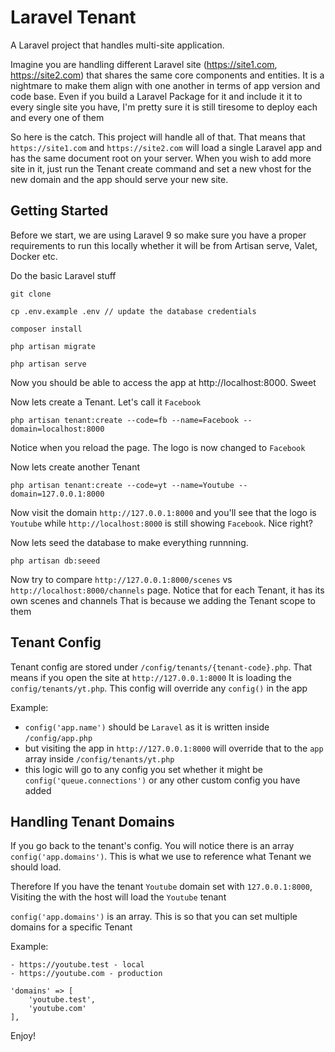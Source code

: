 

# Laravel Tenant

A Laravel project that handles multi-site application. 

Imagine you are handling different Laravel site (https://site1.com, https://site2.com) that shares  the same core components and entities. It is a nightmare to make them align with one another in terms of app version and code base. Even if you build a Laravel Package for it and include it it to every single site you have, I'm pretty sure it is still tiresome to deploy each and every one of them 

So here is the catch. This project will handle all of that. That means that `https://site1.com` and `https://site2.com` will load a single Laravel app and has the same document root on your server. When you wish to add more site in it, just run the Tenant create command and set a new vhost for the new domain and the app should serve your new site. 

## Getting Started

Before we start, we are using Laravel 9 so make sure you have a proper requirements to run this locally whether it will be from Artisan serve, Valet, Docker etc.

Do the basic Laravel stuff

    git clone
    
    cp .env.example .env // update the database credentials
    
    composer install
    
    php artisan migrate
    
    php artisan serve


Now you should be able to access the app at http://localhost:8000. Sweet

 Now lets create a Tenant. Let's call it `Facebook`

    php artisan tenant:create --code=fb --name=Facebook --domain=localhost:8000

Notice when you reload the page. The logo is now changed to `Facebook`

Now lets create another Tenant

    php artisan tenant:create --code=yt --name=Youtube --domain=127.0.0.1:8000

Now visit the domain `http://127.0.0.1:8000` and you'll see that the logo is `Youtube` while `http://localhost:8000` is still showing `Facebook`. Nice right?

Now lets seed the database to make everything runnning.

    php artisan db:seeed

Now try to compare `http://127.0.0.1:8000/scenes` vs `http://localhost:8000/channels` page. Notice that for each Tenant, it has its own scenes and channels
That is because we adding the Tenant scope to them


## Tenant Config
Tenant config are stored under `/config/tenants/{tenant-code}.php`. That means if you open the site at `http://127.0.0.1:8000`
It is loading the `config/tenants/yt.php`. This config will override any `config()` in the app

Example: 

- `config('app.name')` should be `Laravel` as it is written inside `/config/app.php`
- but visiting the app in `http://127.0.0.1:8000` will override that to the `app` array inside `/config/tenants/yt.php`
- this logic will go to any config you set whether it might be `config('queue.connections')` or any other custom config you have added

## Handling Tenant Domains
If you go back to the tenant's config. You will notice there is an array `config('app.domains')`. 
This is what we use to reference what Tenant we should load. 

Therefore If you have the tenant `Youtube` domain set with `127.0.0.1:8000`, Visiting the with the host will load the `Youtube` tenant

`config('app.domains')` is an array. This is so that you can set multiple domains for a specific Tenant

Example:

    - https://youtube.test - local
    - https://youtube.com - production

    'domains' => [
        'youtube.test',
        'youtube.com'
    ],

Enjoy!